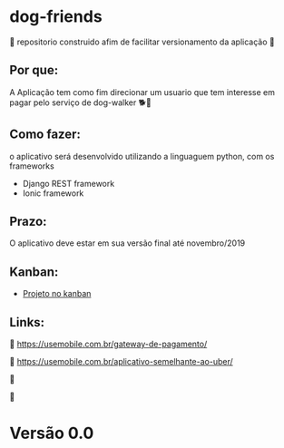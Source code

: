 # dog-friends
:dog: repositorio construido afim de facilitar versionamento da aplicação :dog:

## Por que:

A Aplicação tem como fim direcionar um usuario que tem interesse em pagar pelo serviço de dog-walker :dog2::walking:

## Como fazer:

o aplicativo será desenvolvido utilizando a linguaguem python, com os frameworks

* Django REST framework
* Ionic framework

## Prazo:
	
O aplicativo deve estar em sua versão final até novembro/2019

## Kanban:

* [Projeto no kanban](https://github.com/GabrielAquino98/dog-friends/projects/1)

## Links:

:link: https://usemobile.com.br/gateway-de-pagamento/

:link: https://usemobile.com.br/aplicativo-semelhante-ao-uber/

:link:

:link:

# Versão 0.0
